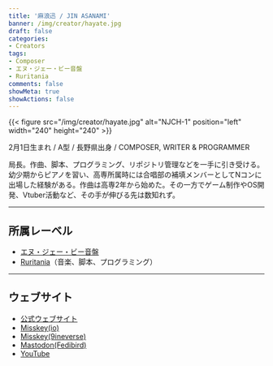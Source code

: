 ```yaml
---
title: '麻浪迅 / JIN ASANAMI'
banner: /img/creator/hayate.jpg
draft: false
categories:
- Creators
tags:
- Composer
- エヌ・ジェー・ビー音盤
- Ruritania
comments: false
showMeta: true
showActions: false
---
```


{{< figure src="/img/creator/hayate.jpg" alt="NJCH-1" position="left" width="240" height="240" >}}

2月1日生まれ / A型 / 長野県出身 / COMPOSER, WRITER & PROGRAMMER

局長。作曲、脚本、プログラミング、リポジトリ管理などを一手に引き受ける。幼少期からピアノを習い、高専所属時には合唱部の補填メンバーとしてNコンに出場した経験がある。作曲は高専2年から始めた。その一方でゲーム制作やOS開発、Vtuber活動など、その手が伸びる先は数知れず。

---

## 所属レーベル
- [エヌ・ジェー・ビー音盤](/tags/エヌジェービー音盤)
- [Ruritania](/tags/ruritania)（音楽、脚本、プログラミング）

---

## ウェブサイト
- [公式ウェブサイト](https://hayatehay.github.io)
- [Misskey(io)](https://misskey.io/@hayatehay)
- [Misskey(9ineverse)](https://9ineverse.com/@hayatehay)
- [Mastodon(Fedibird)](https://fedibird.com/@hayatehay)
- [YouTube](https://youtube.com/@hayatehay)
